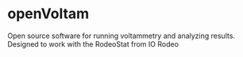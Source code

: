 # openVoltam
Open source software for running voltammetry and analyzing results. Designed to work with the RodeoStat from IO Rodeo

